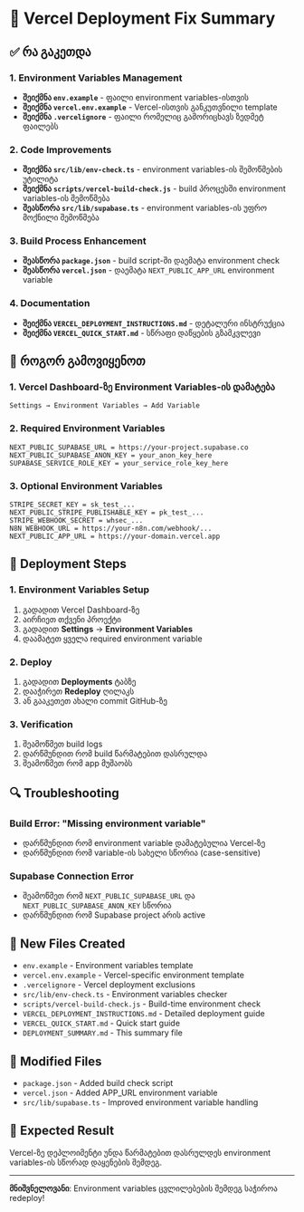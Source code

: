 # 🎯 Vercel Deployment Fix Summary

## ✅ რა გაკეთდა

### 1. Environment Variables Management
- **შეიქმნა `env.example`** - ფაილი environment variables-ისთვის
- **შეიქმნა `vercel.env.example`** - Vercel-ისთვის განკუთვნილი template
- **შეიქმნა `.vercelignore`** - ფაილი რომელიც გამორიცხავს ზედმეტ ფაილებს

### 2. Code Improvements
- **შეიქმნა `src/lib/env-check.ts`** - environment variables-ის შემოწმების უტილიტა
- **შეიქმნა `scripts/vercel-build-check.js`** - build პროცესში environment variables-ის შემოწმება
- **შეასწორა `src/lib/supabase.ts`** - environment variables-ის უფრო მოქნილი შემოწმება

### 3. Build Process Enhancement
- **შეასწორა `package.json`** - build script-ში დაემატა environment check
- **შეასწორა `vercel.json`** - დაემატა `NEXT_PUBLIC_APP_URL` environment variable

### 4. Documentation
- **შეიქმნა `VERCEL_DEPLOYMENT_INSTRUCTIONS.md`** - დეტალური ინსტრუქცია
- **შეიქმნა `VERCEL_QUICK_START.md`** - სწრაფი დაწყების გზამკვლევი

## 🔧 როგორ გამოვიყენოთ

### 1. Vercel Dashboard-ზე Environment Variables-ის დამატება
```
Settings → Environment Variables → Add Variable
```

### 2. Required Environment Variables
```
NEXT_PUBLIC_SUPABASE_URL = https://your-project.supabase.co
NEXT_PUBLIC_SUPABASE_ANON_KEY = your_anon_key_here
SUPABASE_SERVICE_ROLE_KEY = your_service_role_key_here
```

### 3. Optional Environment Variables
```
STRIPE_SECRET_KEY = sk_test_...
NEXT_PUBLIC_STRIPE_PUBLISHABLE_KEY = pk_test_...
STRIPE_WEBHOOK_SECRET = whsec_...
N8N_WEBHOOK_URL = https://your-n8n.com/webhook/...
NEXT_PUBLIC_APP_URL = https://your-domain.vercel.app
```

## 🚀 Deployment Steps

### 1. Environment Variables Setup
1. გადადით Vercel Dashboard-ზე
2. აირჩიეთ თქვენი პროექტი
3. გადადით **Settings** → **Environment Variables**
4. დაამატეთ ყველა required environment variable

### 2. Deploy
1. გადადით **Deployments** ტაბზე
2. დააჭირეთ **Redeploy** ღილაკს
3. ან გააკეთეთ ახალი commit GitHub-ზე

### 3. Verification
1. შეამოწმეთ build logs
2. დარწმუნდით რომ build წარმატებით დასრულდა
3. შეამოწმეთ რომ app მუშაობს

## 🔍 Troubleshooting

### Build Error: "Missing environment variable"
- დარწმუნდით რომ environment variable დამატებულია Vercel-ზე
- დარწმუნდით რომ variable-ის სახელი სწორია (case-sensitive)

### Supabase Connection Error
- შეამოწმეთ რომ `NEXT_PUBLIC_SUPABASE_URL` და `NEXT_PUBLIC_SUPABASE_ANON_KEY` სწორია
- დარწმუნდით რომ Supabase project არის active

## 📁 New Files Created
- `env.example` - Environment variables template
- `vercel.env.example` - Vercel-specific environment template
- `.vercelignore` - Vercel deployment exclusions
- `src/lib/env-check.ts` - Environment variables checker
- `scripts/vercel-build-check.js` - Build-time environment check
- `VERCEL_DEPLOYMENT_INSTRUCTIONS.md` - Detailed deployment guide
- `VERCEL_QUICK_START.md` - Quick start guide
- `DEPLOYMENT_SUMMARY.md` - This summary file

## 📝 Modified Files
- `package.json` - Added build check script
- `vercel.json` - Added APP_URL environment variable
- `src/lib/supabase.ts` - Improved environment variable handling

## 🎉 Expected Result
Vercel-ზე დეპლოიმენტი უნდა წარმატებით დასრულდეს environment variables-ის სწორად დაყენების შემდეგ.

---
**მნიშვნელოვანი**: Environment variables ცვლილებების შემდეგ საჭიროა redeploy!
